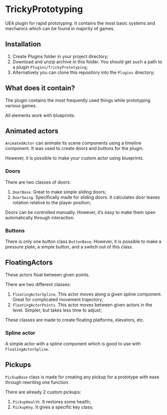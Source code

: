 # TrickyPrototyping

UE4 plugin for rapid prototyping. It contains the most basic systems and mechanics which can be found in majority of games.

## Installation

1. Create Plugins folder in your project directory;
2. Download and unzip archive in this folder. You should get such a path to a plugin `Plugins/TrickyPrototyping`;
3. Alternatively you can clone this repository into the `Plugins` directory;

## What does it contain?

The plugin contains the most frequently used things while prototyping various games.

All elements work with blueprints.

## Animated actors

`AnimatedActor` can animate its scene components using a timeline component. It was used to create doors and buttons for the plugin.

However, it is possible to make your custom actor using blueprints.

### Doors

There are two classes of doors:

1. `DoorBase`. Great to make simple sliding doors;
2. `DoorSwing`. Specifically made for sliding doors. It calculates door leaves rotation relative to the player position;

Doors can be controlled manually. However, it’s easy to make them open automatically through interaction.

### Buttons

There is only one button class `ButtonBase`. However, it is possible to make a pressure plate, a simple button, and a switch out of this class.

## FloatingActors

These actors float between given points.

There are two different classes:

1. `FloatingActorSpline`. This actor moves along a given spline component. Great for complicated movement trajectory;
2. `FloatingActorPoints`. This actor moves between given actors in the level. Simpler, but takes less time to adjust;

These classes are made to create floating platforms, elevators, etc.

### Spline actor

A simple actor with a spline component which is good to use with `FloatingActorSpline`.

## Pickups

`PickupBase` class is made for creating any pickup for a prototype with ease through rewriting one function.

There are already 2 custom pickups:

1. `PickupHealth`. It restores some health;
2. `PickupKey`. It gives a specific key class;
